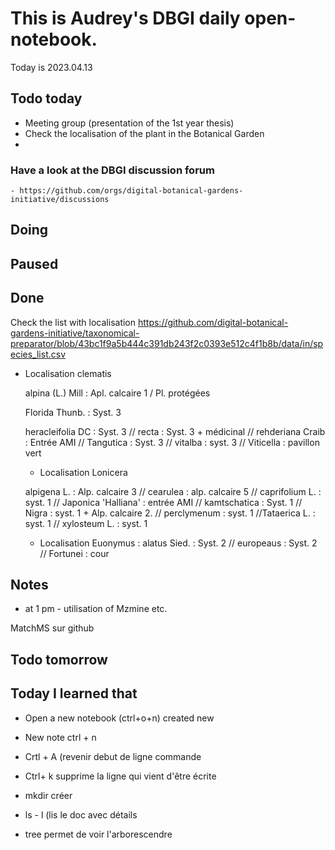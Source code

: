

# This is Audrey's DBGI daily open-notebook.

Today is 2023.04.13

## Todo today
* Meeting group (presentation of the 1st year thesis) 
* Check the localisation of the plant in the Botanical Garden 
*  


### Have a look at the DBGI discussion forum
    - https://github.com/orgs/digital-botanical-gardens-initiative/discussions

###
###

## Doing

## Paused

## Done
Check the list with localisation 
https://github.com/digital-botanical-gardens-initiative/taxonomical-preparator/blob/43bc1f9a5b444c391db243f2c0393e512c4f1b8b/data/in/species_list.csv

* Localisation clematis 

  alpina (L.) Mill : Apl. calcaire 1 / Pl. protégées 
  
  Florida Thunb. : Syst. 3 

  heracleifolia DC : Syst. 3  // recta : Syst. 3 +  médicinal //  rehderiana Craib : Entrée AMI //   Tangutica : Syst. 3  // vitalba : syst. 3 //  Viticella : pavillon vert 

  * Localisation Lonicera  
  
  alpigena L. : Alp. calcaire 3  // 
  cearulea : alp. calcaire 5 // 
  caprifolium L. : syst. 1 
  // Japonica 'Halliana' : entrée AMI // 
  kamtschatica : Syst. 1 
  // Nigra : syst. 1 + Alp. calcaire 2. // perclymenum : syst. 1 //Tataerica L. : syst. 1 // xylosteum L. : syst. 1 
  * Localisation Euonymus : alatus Sied. : Syst. 2 // europeaus : Syst. 2 // Fortunei : cour

## Notes
 * at 1 pm - utilisation of Mzmine etc.
 
 MatchMS sur github 

 
## Todo tomorrow

###
###
###


## Today I learned that

- Open a new notebook (ctrl+o+n) created new 
* New note ctrl + n 
* Crtl + A (revenir debut de ligne commande 
* Ctrl+ k supprime la ligne qui vient d'être écrite 
* mkdir créer  
* ls - l (lis le doc avec détails 

* tree permet de voir l'arborescendre